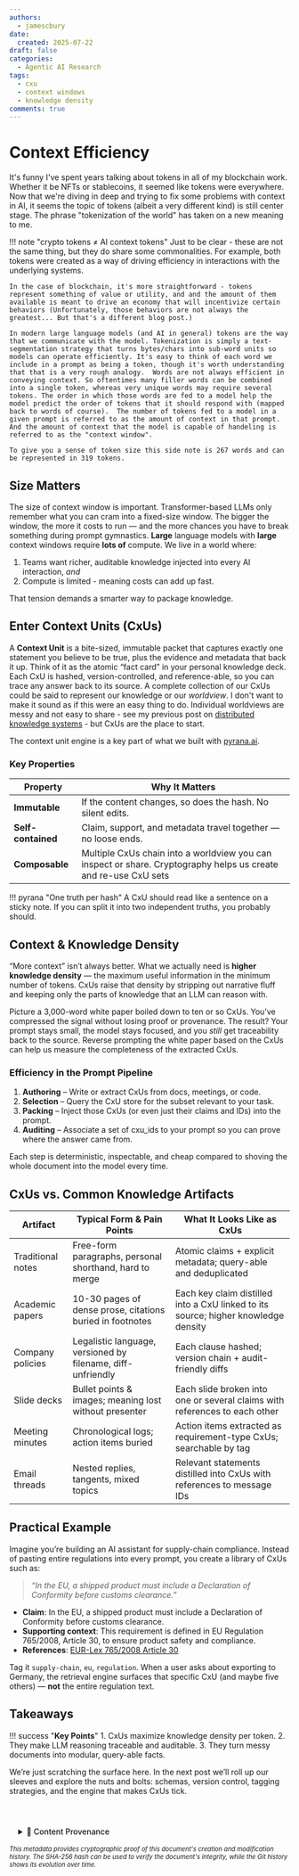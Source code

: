```yaml
---
authors:
  - jamescbury
date:
  created: 2025-07-22
draft: false
categories:
  - Agentic AI Research
tags:
  - cxu
  - context windows
  - knowledge density
comments: true
---
```

# Context Efficiency

It's funny I've spent years talking about tokens in all of my blockchain work. Whether it be NFTs or stablecoins, it seemed like tokens were everywhere.  Now that we're diving in deep and trying to fix some problems with context in AI, it seems the topic of tokens (albeit a very different kind) is still center stage.  The phrase "tokenization of the world" has taken on a new meaning to me.
 <!-- more -->

!!! note "crypto tokens ≠ AI context tokens"
    Just to be clear - these are not the same thing, but they do share some commonalities.  For example, both tokens were created as a way of driving efficiency in interactions with the underlying systems.  

    In the case of blockchain, it's more straightforward - tokens represent something of value or utility, and and the amount of them available is meant to drive an economy that will incentivize certain behaviors (Unfortunately, those behaviors are not always the greatest... But that's a different blog post.) 
    
    In modern large language models (and AI in general) tokens are the way that we communicate with the model. Tokenization is simply a text-segmentation strategy that turns bytes/chars into sub-word units so models can operate efficiently. It's easy to think of each word we include in a prompt as being a token, though it's worth understanding that that is a very rough analogy.  Words are not always efficient in conveying context. So oftentimes many filler words can be combined into a single token, whereas very unique words may require several tokens. The order in which those words are fed to a model help the model predict the order of tokens that it should respond with (mapped back to words of course).  The number of tokens fed to a model in a given prompt is referred to as the amount of context in that prompt.  And the amount of context that the model is capable of handeling is referred to as the "context window".

    To give you a sense of token size this side note is 267 words and can be represented in 319 tokens.

## Size Matters

The size of context window is important.  Transformer-based LLMs only remember what you can cram into a fixed-size window. The bigger the window, the more it costs to run — and the more chances you have to break something during prompt gymnastics. **Large** language models with **large** context windows require **lots of** compute.  We live in a world where:

1. Teams want richer, auditable knowledge injected into every AI interaction, *and*
2. Compute is limited - meaning costs can add up fast.

That tension demands a smarter way to package knowledge.

## Enter Context Units (CxUs)

A **Context Unit** is a bite-sized, immutable packet that captures exactly one statement you believe to be true, plus the evidence and metadata that back it up. Think of it as the atomic “fact card” in your personal knowledge deck. Each CxU is hashed, version-controlled, and reference-able, so you can trace any answer back to its source.  A complete collection of our CxUs could be said to represent our knowledge or our *worldview*.  I don't want to make it sound as if this were an easy thing to do.  Individual worldviews are messy and not easy to share - see my previous post on [distributed knowledge systems](https://zeroth-tech.github.io/blogs/2025/06/18/the-role-of-content-addressability-in-context-units-building-distributed-knowledge-systems/) - but CxUs are the place to start.

The context unit engine is a key part of what we built with [pyrana.ai](https://pyrana.ai). 

### Key Properties

| Property | Why It Matters |
| --- | --- |
| **Immutable** | If the content changes, so does the hash. No silent edits. |
| **Self-contained** | Claim, support, and metadata travel together — no loose ends. |
| **Composable** | Multiple CxUs chain into a worldview you can inspect or share. Cryptography helps us create and re-use CxU sets|

!!! pyrana "One truth per hash"
    A CxU should read like a sentence on a sticky note. If you can split it into two independent truths, you probably should.

## Context & Knowledge Density

“More context” isn’t always better. What we actually need is **higher knowledge density** — the maximum useful information in the minimum number of tokens. CxUs raise that density by stripping out narrative fluff and keeping only the parts of knowledge that an LLM can reason with.

Picture a 3,000-word white paper boiled down to ten or so CxUs. You’ve compressed the signal without losing proof or provenance. The result? Your prompt stays small, the model stays focused, and you *still* get traceability back to the source.  Reverse prompting the white paper based on the CxUs can help us measure the completeness of the extracted CxUs.

### Efficiency in the Prompt Pipeline

1. **Authoring** – Write or extract CxUs from docs, meetings, or code.
2. **Selection** – Query the CxU store for the subset relevant to your task.
3. **Packing** – Inject those CxUs (or even just their claims and IDs) into the prompt.
4. **Auditing** – Associate a set of cxu_ids to your prompt so you can prove where the answer came from.

Each step is deterministic, inspectable, and cheap compared to shoving the whole document into the model every time.

## CxUs vs. Common Knowledge Artifacts

| Artifact | Typical Form & Pain Points | What It Looks Like as CxUs |
| --- | --- | --- |
| Traditional notes | Free-form paragraphs, personal shorthand, hard to merge | Atomic claims + explicit metadata; query-able and deduplicated |
| Academic papers | 10-30 pages of dense prose, citations buried in footnotes | Each key claim distilled into a CxU linked to its source; higher knowledge density |
| Company policies | Legalistic language, versioned by filename, diff-unfriendly | Each clause hashed; version chain + audit-friendly diffs |
| Slide decks | Bullet points & images; meaning lost without presenter | Each slide broken into one or several claims with references to each other|
| Meeting minutes | Chronological logs; action items buried | Action items extracted as requirement-type CxUs; searchable by tag |
| Email threads | Nested replies, tangents, mixed topics | Relevant statements distilled into CxUs with references to message IDs |

## Practical Example

Imagine you’re building an AI assistant for supply-chain compliance. Instead of pasting entire regulations into every prompt, you create a library of CxUs such as:

> *“In the EU, a shipped product must include a Declaration of Conformity before customs clearance.”*

- **Claim**: In the EU, a shipped product must include a Declaration of Conformity before customs clearance.
- **Supporting context**: This requirement is defined in EU Regulation 765/2008, Article 30, to ensure product safety and compliance.
- **References**: [EUR-Lex 765/2008 Article 30](https://eur-lex.europa.eu/legal-content/EN/TXT/?uri=CELEX%3A32008R0765)

Tag it `supply-chain`, `eu`, `regulation`. When a user asks about exporting to Germany, the retrieval engine surfaces that specific CxU (and maybe five others) — **not** the entire regulation text.

## Takeaways

!!! success "**Key Points**"
    1. CxUs maximize knowledge density per token.
    2. They make LLM reasoning traceable and auditable.
    3. They turn messy documents into modular, query-able facts.

We’re just scratching the surface here. In the next post we’ll roll up our sleeves and explore the nuts and bolts: schemas, version control, tagging strategies, and the engine that makes CxUs tick.

<!-- BLOG_GIT_METADATA START -->

<div class="blog-git-metadata" style="margin-top: 2rem; padding-top: 1rem; border-top: 1px solid var(--md-default-fg-color--lightest);">
  <details style="background: var(--md-code-bg-color); padding: 0.5rem 1rem; border-radius: 0.2rem;">
    <summary style="cursor: pointer; font-weight: 500; color: var(--md-default-fg-color--light);">
      📝 Content Provenance
    </summary>
    <div style="margin-top: 1rem; font-size: 0.9em;">
      <p style="margin: 0.5rem 0;"><strong>Created:</strong> 2025-07-23</p>
      <p style="margin: 0.5rem 0;"><strong>Last Modified:</strong> 2025-09-19</p>
      <p style="margin: 0.5rem 0;"><strong>Total Revisions:</strong> 3</p>
      <p style="margin: 0.5rem 0;"><strong>File SHA-256:</strong> <code style="font-size: 0.85em;">375c36d490bc833b...</code></p>
      
      <div style="margin-top: 1rem;">
        <p style="margin: 0.5rem 0; font-weight: 500;">Recent Changes:</p>
        <table style="width: 100%; font-size: 0.85em; margin-top: 0.5rem;">
          <thead>
            <tr style="border-bottom: 1px solid var(--md-default-fg-color--lightest);">
              <th style="text-align: left; padding: 0.25rem;">Date</th>
              <th style="text-align: left; padding: 0.25rem;">Author</th>
              <th style="text-align: left; padding: 0.25rem;">Change</th>
            </tr>
          </thead>
          <tbody>
            <tr>
              <td style="padding: 0.25rem;">2025-09-19</td>
              <td style="padding: 0.25rem;">James Canterbury</td>
              <td style="padding: 0.25rem;">Enhanced landing page - added consistent catego...</td>
            </tr>
            <tr>
              <td style="padding: 0.25rem;">2025-09-19</td>
              <td style="padding: 0.25rem;">James Canterbury</td>
              <td style="padding: 0.25rem;">Added the github "Content Provenance" onto each...</td>
            </tr>
            <tr>
              <td style="padding: 0.25rem;">2025-07-23</td>
              <td style="padding: 0.25rem;">James Canterbury</td>
              <td style="padding: 0.25rem;">Added CxU posts and custom Admonitions</td>
            </tr>
          </tbody>
        </table>
      </div>
      
      <p style="margin-top: 1rem; margin-bottom: 0;">
        <a href="https://github.com/zeroth-tech/blogs/blob/d8b1cb6671276034987e8ed4c379922236f926e8/docs/posts/CxU_context_efficiency.md" target="_blank" style="color: var(--md-primary-fg-color); text-decoration: none;">
          View Full History on GitHub →
        </a>
      </p>
    </div>
  </details>
  
  <div style="margin-top: 0.5rem; font-size: 0.8em; color: var(--md-default-fg-color--lighter);">
    <p style="margin: 0;">
      <em>This metadata provides cryptographic proof of this document's creation and modification history. 
      The SHA-256 hash can be used to verify the document's integrity, while the Git history shows its evolution over time.</em>
    </p>
  </div>
</div>

<!-- BLOG_GIT_METADATA END -->

